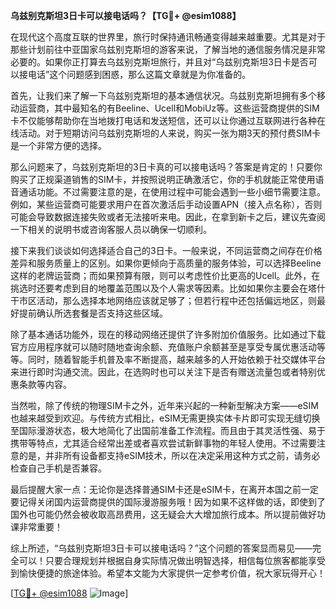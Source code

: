 **乌兹别克斯坦3日卡可以接电话吗？【TG💪+ @esim1088】**

在现代这个高度互联的世界里，旅行时保持通讯畅通变得越来越重要。尤其是对于那些计划前往中亚国家乌兹别克斯坦的游客来说，了解当地的通信服务情况是非常必要的。如果你正打算去乌兹别克斯坦旅行，并且对“乌兹别克斯坦3日卡是否可以接电话”这个问题感到困惑，那么这篇文章就是为你准备的。

首先，让我们来了解一下乌兹别克斯坦的基本通信状况。乌兹别克斯坦拥有多个移动运营商，其中最知名的有Beeline、Ucell和MobiUz等。这些运营商提供的SIM卡不仅能够帮助你在当地拨打电话和发送短信，还可以让你通过互联网进行各种在线活动。对于短期访问乌兹别克斯坦的人来说，购买一张为期3天的预付费SIM卡是一个非常方便的选择。

那么问题来了，乌兹别克斯坦的3日卡真的可以接电话吗？答案是肯定的！只要你购买了正规渠道销售的SIM卡，并按照说明正确激活它，你的手机就能正常使用语音通话功能。不过需要注意的是，在使用过程中可能会遇到一些小细节需要注意。例如，某些运营商可能要求用户在首次激活后手动设置APN（接入点名称），否则可能会导致数据连接失败或者无法接听来电。因此，在拿到新卡之后，建议先查阅一下相关的说明书或咨询客服人员以确保一切顺利。

接下来我们谈谈如何选择适合自己的3日卡。一般来说，不同运营商之间存在价格差异和服务质量上的区别。如果你更倾向于高质量的服务体验，可以选择Beeline这样的老牌运营商；而如果预算有限，则可以考虑性价比更高的Ucell。此外，在挑选时还要考虑到目的地覆盖范围以及个人需求等因素。比如如果你主要会在塔什干市区活动，那么选择本地网络应该就足够了；但若行程中还包括偏远地区，则最好提前确认所选套餐是否支持这些区域。

除了基本通话功能外，现在的移动网络还提供了许多附加价值服务。比如通过下载官方应用程序就可以随时随地查询余额、充值账户余额甚至是享受专属优惠活动等等。同时，随着智能手机普及率不断提高，越来越多的人开始依赖于社交媒体平台来进行即时沟通交流。因此，在选购时也可以关注下是否有赠送流量包或者特别优惠条款等内容。

当然啦，除了传统的物理SIM卡之外，近年来兴起的一种新型解决方案——eSIM也越来越受到欢迎。与传统方式相比，eSIM无需更换实体卡片即可实现无缝切换至国际漫游状态，极大地简化了出国前准备工作流程。而且由于其灵活性强、易于携带等特点，尤其适合经常出差或者喜欢尝试新鲜事物的年轻人使用。不过需要注意的是，并非所有设备都支持eSIM技术，所以在决定采用这种方式之前，请务必检查自己手机是否兼容。

最后提醒大家一点：无论你是选择普通SIM卡还是eSIM卡，在离开本国之前一定要记得关闭国内运营商提供的国际漫游服务哦！因为如果不这样做的话，即使到了国外也可能仍然会被收取高昂费用，这无疑会大大增加旅行成本。所以提前做好功课非常重要！

综上所述，“乌兹别克斯坦3日卡可以接电话吗？”这个问题的答案显而易见——完全可以！只要合理规划并根据自身实际情况做出明智选择，相信每位旅客都能享受到愉快便捷的旅途体验。希望本文能为大家提供一定参考价值，祝大家玩得开心！

[[TG💪+ @esim1088](https://t.me/s/esim1088) ![Image](https://i.postimg.cc/4NQfJmqS/Snipaste-2025-05-13-00-14-12.png)]